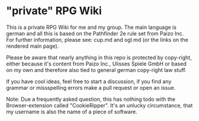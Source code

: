 # "private" RPG Wiki
This is a private RPG Wiki for me and my group.
The main language is german and all this is based on the Pathfinder 2e rule set from Paizo Inc. For further information, please see: cup.md and ogl.md (or the links on the rendered main page).

Please be aware that nearly anything in this repo is protected by copy-right, either because it's content from Paizo Inc., Ulisses Spiele GmbH or based on my own and therefore also tied to general german copy-right law stuff.

If you have cool ideas, feel free to start a discussion, if you find any grammar or missspelling errors make a pull request or open an issue.

Note: Due a frequently asked question, this has nothing todo with the Browser-extension called "CookieRipper". It's an unlucky circumstance, that my username is also the name of a piece of software.
